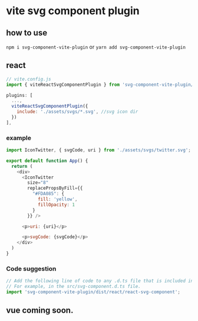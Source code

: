 # vite svg component plugin


## how to use 

`npm i svg-component-vite-plugin` 
or
`yarn add svg-component-vite-plugin`


## react

```javascript
// vite.config.js
import { viteReactSvgComponentPlugin } from 'svg-component-vite-plugin/dist/react';

plugins: [
  ...,
  viteReactSvgComponentPlugin({
    include: './assets/svgs/*.svg', //svg icon dir
  })
],

```

### example

```javascript
import IconTwitter, { svgCode, uri } from './assets/svgs/twitter.svg';

export default function App() {
  return (
    <div>
      <IconTwitter
        size="8"
        replacePropsByFill={{
          "#FDA085": {
            fill: 'yellow',
            fillOpacity: 1
          }
        }} />

      <p>uri: {uri}</p>

      <p>svgCode: {svgCode}</p>
    </div>
  )
}

```

### Code suggestion

```js
// Add the following line of code to any .d.ts file that is included in tsconfig.json. 
// For example, in the src/svg-component.d.ts file.
import 'svg-component-vite-plugin/dist/react/react-svg-component';

```

## vue coming soon.